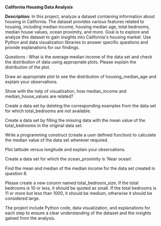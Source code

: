 **California Housing Data Analysis**


**Description:**
In this project, analyze a dataset containing information about housing in California. The dataset provides various features related to housing, including median income, housing median age, total bedrooms, median house values, ocean proximity, and more. Goal is to explore and analyze this dataset to gain insights into California's housing market. Use Python and data visualization libraries to answer specific questions and provide explanations for our findings.

Questions :
What is the average median income of the data set and check the distribution of data using appropriate plots. Please explain the distribution of the plot.

Draw an appropriate plot to see the distribution of housing_median_age and explain your observations.

Show with the help of visualization, how median_income and median_house_values are related?

Create a data set by deleting the corresponding examples from the data set for which total_bedrooms are not available.

Create a data set by filling the missing data with the mean value of the total_bedrooms in the original data set.

Write a programming construct (create a user defined function) to calculate the median value of the data set wherever required.

Plot latitude versus longitude and explain your observations.

Create a data set for which the ocean_proximity is ‘Near ocean’.

Find the mean and median of the median income for the data set created in question 8.

Please create a new column named total_bedroom_size. If the total bedrooms is 10 or less, it should be quoted as small. If the total bedrooms is 11 or more but less than 1000, it should be medium, otherwise it should be considered large.

The project include Python code, data visualization, and explanations for each step to ensure a clear understanding of the dataset and the insights gained from the analysis.
